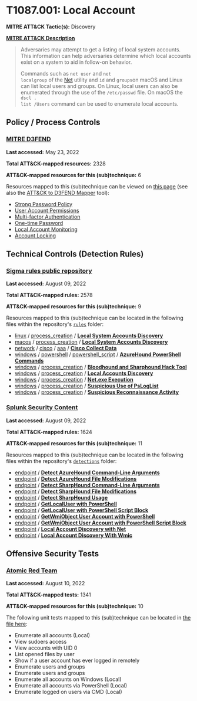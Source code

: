 # T1087.001: Local Account
**MITRE ATT&CK Tactic(s):** Discovery

**[MITRE ATT&CK Description](https://attack.mitre.org/techniques/T1087/001)**
<blockquote>Adversaries may attempt to get a listing of local system accounts. This information can help adversaries determine which local accounts exist on a system to aid in follow-on behavior.

Commands such as <code>net user</code> and <code>net localgroup</code> of the [Net](https://attack.mitre.org/software/S0039) utility and <code>id</code> and <code>groups</code>on macOS and Linux can list local users and groups. On Linux, local users can also be enumerated through the use of the <code>/etc/passwd</code> file. On macOS the <code>dscl . list /Users</code> command can be used to enumerate local accounts.</blockquote>

## Policy / Process Controls
### [MITRE D3FEND](https://d3fend.mitre.org/)
**Last accessed:** May 23, 2022

**Total ATT&CK-mapped resources:** 2328

**ATT&CK-mapped resources for this (sub)technique:** 6

Resources mapped to this (sub)technique can be viewed on [this page](https://d3fend.mitre.org/) (see also the [ATT&CK to D3FEND Mapper](https://d3fend.mitre.org/tools/attack-mapper) tool):

* [Strong Password Policy](https://d3fend.mitre.org/technique/d3f:StrongPasswordPolicy)
* [User Account Permissions](https://d3fend.mitre.org/technique/d3f:UserAccountPermissions)
* [Multi-factor Authentication](https://d3fend.mitre.org/technique/d3f:Multi-factorAuthentication)
* [One-time Password](https://d3fend.mitre.org/technique/d3f:One-timePassword)
* [Local Account Monitoring](https://d3fend.mitre.org/technique/d3f:LocalAccountMonitoring)
* [Account Locking](https://d3fend.mitre.org/technique/d3f:AccountLocking)

## Technical Controls (Detection Rules)
### [Sigma rules public repository](https://github.com/SigmaHQ/sigma)
**Last accessed:** August 09, 2022

**Total ATT&CK-mapped rules:** 2578

**ATT&CK-mapped resources for this (sub)technique:** 9

Resources mapped to this (sub)technique can be located in the following files within the repository's <code>[rules](https://github.com/SigmaHQ/sigma/tree/master/rules)</code> folder:

* [linux](https://github.com/SigmaHQ/sigma/tree/master/rules/linux/) / [process_creation](https://github.com/SigmaHQ/sigma/tree/master/rules/linux/process_creation/) / **[Local System Accounts Discovery](https://github.com/SigmaHQ/sigma/blob/master/rules/linux/process_creation/proc_creation_lnx_local_account.yml)**
* [macos](https://github.com/SigmaHQ/sigma/tree/master/rules/macos/) / [process_creation](https://github.com/SigmaHQ/sigma/tree/master/rules/macos/process_creation/) / **[Local System Accounts Discovery](https://github.com/SigmaHQ/sigma/blob/master/rules/macos/process_creation/proc_creation_macos_local_account.yml)**
* [network](https://github.com/SigmaHQ/sigma/tree/master/rules/network/) / [cisco](https://github.com/SigmaHQ/sigma/tree/master/rules/network/cisco/) / [aaa](https://github.com/SigmaHQ/sigma/tree/master/rules/network/cisco/aaa/) / **[Cisco Collect Data](https://github.com/SigmaHQ/sigma/blob/master/rules/network/cisco/aaa/cisco_cli_collect_data.yml)**
* [windows](https://github.com/SigmaHQ/sigma/tree/master/rules/windows/) / [powershell](https://github.com/SigmaHQ/sigma/tree/master/rules/windows/powershell/) / [powershell_script](https://github.com/SigmaHQ/sigma/tree/master/rules/windows/powershell/powershell_script/) / **[AzureHound PowerShell Commands](https://github.com/SigmaHQ/sigma/blob/master/rules/windows/powershell/powershell_script/posh_ps_azurehound_commands.yml)**
* [windows](https://github.com/SigmaHQ/sigma/tree/master/rules/windows/) / [process_creation](https://github.com/SigmaHQ/sigma/tree/master/rules/windows/process_creation/) / **[Bloodhound and Sharphound Hack Tool](https://github.com/SigmaHQ/sigma/blob/master/rules/windows/process_creation/proc_creation_win_hack_bloodhound.yml)**
* [windows](https://github.com/SigmaHQ/sigma/tree/master/rules/windows/) / [process_creation](https://github.com/SigmaHQ/sigma/tree/master/rules/windows/process_creation/) / **[Local Accounts Discovery](https://github.com/SigmaHQ/sigma/blob/master/rules/windows/process_creation/proc_creation_win_local_system_owner_account_discovery.yml)**
* [windows](https://github.com/SigmaHQ/sigma/tree/master/rules/windows/) / [process_creation](https://github.com/SigmaHQ/sigma/tree/master/rules/windows/process_creation/) / **[Net.exe Execution](https://github.com/SigmaHQ/sigma/blob/master/rules/windows/process_creation/proc_creation_win_susp_net_execution.yml)**
* [windows](https://github.com/SigmaHQ/sigma/tree/master/rules/windows/) / [process_creation](https://github.com/SigmaHQ/sigma/tree/master/rules/windows/process_creation/) / **[Suspicious Use of PsLogList](https://github.com/SigmaHQ/sigma/blob/master/rules/windows/process_creation/proc_creation_win_susp_psloglist.yml)**
* [windows](https://github.com/SigmaHQ/sigma/tree/master/rules/windows/) / [process_creation](https://github.com/SigmaHQ/sigma/tree/master/rules/windows/process_creation/) / **[Suspicious Reconnaissance Activity](https://github.com/SigmaHQ/sigma/blob/master/rules/windows/process_creation/proc_creation_win_susp_recon_activity.yml)**

### [Splunk Security Content](https://github.com/splunk/security_content)
**Last accessed:** August 09, 2022

**Total ATT&CK-mapped rules:** 1624

**ATT&CK-mapped resources for this (sub)technique:** 11

Resources mapped to this (sub)technique can be located in the following files within the repository's <code>[detections](https://github.com/splunk/security_content/tree/develop/detections)</code> folder:

* [endpoint](https://github.com/splunk/security_content/tree/develop/detections/endpoint/) / **[Detect AzureHound Command-Line Arguments](https://github.com/splunk/security_content/blob/develop/detections/endpoint/detect_azurehound_command_line_arguments.yml)**
* [endpoint](https://github.com/splunk/security_content/tree/develop/detections/endpoint/) / **[Detect AzureHound File Modifications](https://github.com/splunk/security_content/blob/develop/detections/endpoint/detect_azurehound_file_modifications.yml)**
* [endpoint](https://github.com/splunk/security_content/tree/develop/detections/endpoint/) / **[Detect SharpHound Command-Line Arguments](https://github.com/splunk/security_content/blob/develop/detections/endpoint/detect_sharphound_command_line_arguments.yml)**
* [endpoint](https://github.com/splunk/security_content/tree/develop/detections/endpoint/) / **[Detect SharpHound File Modifications](https://github.com/splunk/security_content/blob/develop/detections/endpoint/detect_sharphound_file_modifications.yml)**
* [endpoint](https://github.com/splunk/security_content/tree/develop/detections/endpoint/) / **[Detect SharpHound Usage](https://github.com/splunk/security_content/blob/develop/detections/endpoint/detect_sharphound_usage.yml)**
* [endpoint](https://github.com/splunk/security_content/tree/develop/detections/endpoint/) / **[GetLocalUser with PowerShell](https://github.com/splunk/security_content/blob/develop/detections/endpoint/getlocaluser_with_powershell.yml)**
* [endpoint](https://github.com/splunk/security_content/tree/develop/detections/endpoint/) / **[GetLocalUser with PowerShell Script Block](https://github.com/splunk/security_content/blob/develop/detections/endpoint/getlocaluser_with_powershell_script_block.yml)**
* [endpoint](https://github.com/splunk/security_content/tree/develop/detections/endpoint/) / **[GetWmiObject User Account with PowerShell](https://github.com/splunk/security_content/blob/develop/detections/endpoint/getwmiobject_user_account_with_powershell.yml)**
* [endpoint](https://github.com/splunk/security_content/tree/develop/detections/endpoint/) / **[GetWmiObject User Account with PowerShell Script Block](https://github.com/splunk/security_content/blob/develop/detections/endpoint/getwmiobject_user_account_with_powershell_script_block.yml)**
* [endpoint](https://github.com/splunk/security_content/tree/develop/detections/endpoint/) / **[Local Account Discovery with Net](https://github.com/splunk/security_content/blob/develop/detections/endpoint/local_account_discovery_with_net.yml)**
* [endpoint](https://github.com/splunk/security_content/tree/develop/detections/endpoint/) / **[Local Account Discovery With Wmic](https://github.com/splunk/security_content/blob/develop/detections/endpoint/local_account_discovery_with_wmic.yml)**


## Offensive Security Tests
### [Atomic Red Team](https://github.com/redcanaryco/atomic-red-team)
**Last accessed:** August 10, 2022

**Total ATT&CK-mapped tests:** 1341

**ATT&CK-mapped resources for this (sub)technique:** 10

The following unit tests mapped to this (sub)technique can be located in [the file here](https://github.com/redcanaryco/atomic-red-team/tree/master/atomics/T1087.001/T1087.001.yaml):

* Enumerate all accounts (Local)
* View sudoers access
* View accounts with UID 0
* List opened files by user
* Show if a user account has ever logged in remotely
* Enumerate users and groups
* Enumerate users and groups
* Enumerate all accounts on Windows (Local)
* Enumerate all accounts via PowerShell (Local)
* Enumerate logged on users via CMD (Local)

